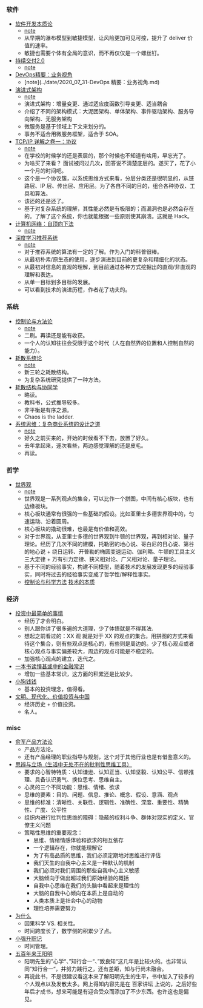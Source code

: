 ### 软件
* [软件开发本质论](https://book.douban.com/subject/26928913/)
   * [note](../date/2020_03_22-软件开发本质论.md)
   * 从早期的瀑布模型到敏捷模型，让风险更加可见可控，提升了 deliver 价值的速率。
   * 敏捷也需要个体有全局的意识，而不再仅仅是一个螺丝钉。
* [持续交付2.0](https://book.douban.com/subject/30419555/)
   * [note](../date/2020_07_27-持续交付2.0.md)
* [DevOps精要：业务视角](https://book.douban.com/subject/35103584/)
   * [note](../date/2020_07_31-DevOps 精要：业务视角.md)
* [演进式架构](https://book.douban.com/subject/34793521/)
   * [note](../date/2020-02-15_演进式架构.md)
   * 演进式架构：增量变更、通过适应度函数引导变更、适当耦合
   * 介绍了不同的架构模式：大泥团架构、单体架构、事件驱动架构、服务导向架构、无服务架构
   * 微服务是基于领域上下文来划分的。
   * 事务不适合用微服务框架，适合于 SOA。
* [TCP/IP 详解之卷一：协议](https://book.douban.com/subject/26825411/)
   * [note](../date/2020-03-15_TCP_IP详解.md)
   * 在学校的时候学的还是表层的，那个时候也不知道有啥用，早忘光了。
   * 为啥买了来看？ 面试被问过几次，回答说不清楚底层的。遂买了，花了小一个月的时间吧。
   * 这个是一个协议簇，以系统思维方式来看，分层分类还是很明显的，从链路层、IP 层、传出层、应用层。为了各自不同的目的，组合各种协议、工具和算法。
   * 该还的还是还了。
   * 基于对复杂系统的理解，其性能必然是有极限的；而漏洞也是必然会存在的。了解了这个系统，你也就能根据一些原则使其崩溃。这就是 Hack。
* [计算机网络：自顶向下法](https://book.douban.com/subject/26176870/)
   * [note](../date/2020-06-22_计算机网络.md)
* [深度学习推荐系统](https://book.douban.com/subject/35013197/)
   * [note](../date/2020_05_21-深度学习推荐系统.md)
   * 对于推荐系统的算法有一定的了解。作为入门的科普很棒。
   * 从最初朴素/原生态的使用，逐步演进到目前的更复杂和精细化的状态。
   * 从最初对信息的直观的理解，到目前通过各种方式挖掘出的直观/非直观的理解和表达。
   * 从单一目标到多目标的发展。
   * 可以看到技术的演进历程，作者花了功夫的。

### 系统
* [控制论与方法论](https://book.douban.com/subject/1322336/)
   * [note](../date/2020-02-01_控制论与科学方法论.md)
   * 二刷。再读还是能有收获。
   * 一个人的认知往往会受限于这个时代（人在自然界的位置和人控制自然的能力）。
* [耗散系统论](https://book.douban.com/subject/3201878/)
   * [note](../date/2020-02-05_耗散结构论.md)
   * 新三轮之耗散结构。
   * 为复杂系统研究提供了一种方法。
* [耗散结构与协同学](https://book.douban.com/subject/2995121/)
   * 略读。
   * 教科书，公式推导较多。
   * 非平衡是有序之源。
   * Chaos is the ladder.
* [系统思维：复杂商业系统的设计之道](https://book.douban.com/subject/25905681/)
   * [note](../date/2020_05_26-系统思维：复杂商业系统的设计之道.md)
   * 好久之前买来的，开始的时候看不下去，放置了好久。
   * 去年拿起来，逐次看些，两边感觉理解的还是皮毛。
   * 再读。

### 哲学
* [世界观](https://book.douban.com/subject/30379527/)
   * [note](../date/2020-01-10_世界观.md)
   * 世界观是一系列观点的集合，可以比作一个拼图，中间有核心板块，也有边缘板块。
   * 核心板块通常有很强的一些基础的假设。比如亚里士多德世界观中的，匀速运动、沿着圆周。
   * 核心板块的撬动很难，也最是有价值和高效。
   * 对于世界观，从亚里士多德的世界观到牛顿的世界观，再到相对论、量子理论。经历了几次不同的建模，托勒密的地心说、哥白尼的日心说、第谷的地心说 + 绕日运转、开普勒的椭圆变速运动、伽利略、牛顿的工具主义三大定律 + 万有引力定律、狭义相对论、广义相对论、量子理论。
   * 基于不同的经验事实，构建不同模型，随着技术的发展发现更多的经验事实，同时将过去的经验事实变成了哲学性/解释性事实。
   * [控制论与科学方法](https://book.douban.com/subject/1322336/) [技术的本质](https://book.douban.com/subject/25846075/)

### 经济
* [投资中最简单的事情](https://book.douban.com/subject/26163553/)
   * 经历了才会明白。
   * 别人跟你讲了很多遍的大道理，少了体悟就是不得其法.
   * 想起之前看过的：XX 观 就是对于 XX 的观点的集合。用拼图的方式来看待这个集合，则有些观点是核心的，有些则是周边的。少了核心观点或者核心观点与事实偏差较大，周边的观点可能是不稳定的。
   * 加强核心观点的建立，迭代之。 
* [一本书读懂甚或中的金融常识](https://book.douban.com/subject/30385254/)
   * 增加一些基本常识，这方面的积累还是比较少。
* [小狗钱钱](https://book.douban.com/subject/3576486/)
   * 基本的投资理念，值得看。 
* [文明、现代化、价值投资与中国](https://book.douban.com/subject/34997975/)
   * 经济历史 + 价值投资。
   * 名人。   

### misc
* [俞军产品方法论](https://book.douban.com/subject/34907971/)
   * 产品方法论。 
   * 还有产品经理的职业指导与规划，这个对于其他行业也是有借鉴意义的。 
* [思辨与立场（生活中无处不在的批判性思维工具）](https://book.douban.com/subject/26872634/)
   * 要求的心智特特质：认知谦逊、认知正当、认知坚毅、认知公平、信赖推理、具备认识勇气、换位思考、思维自主。
   * 心灵的三个不同功能：思维、情绪、欲求
   * 思维的要素：目的、问题、信息、推论、概念、假设、意涵、观点
   * 思维的标准：清晰性、关联性、逻辑性、准确性、深度、重要性、精确性、广度、公平性
   * 组织内进行批判性思维的障碍：隐蔽的权利斗争、群体对现实的定义、官僚主义问题
   * 策略性思维的重要观念：
      * 思维、情绪情感体验和欲求的相互依存
      * 一个逻辑存在，你就能理解它
      * 为了有高品质的思维，我们必须定期地对思维进行评估
      * 我们天生的自我中心主义是一种默认的机制
      * 我们必须对我们周围的那些自我中心主义敏感
      * 大脑倾向于做出超过我们原始经验的概括
      * 自我中心思维在我们的头脑中看起来是理性的
      * 大脑的自我中心倾向在本质上是自动的
      * 人类本质上是社会中心的动物
      * 理性培养需要努力
* [为什么](https://book.douban.com/subject/33438811/)
   * 因果科学 VS. 相关性。
   * 时间跨度长了，数学侧的积累少了点。
* [小强升职记](https://book.douban.com/subject/25852981/)
   * 时间管理。
* [五百年来王阳明](https://book.douban.com/subject/27092935/)
   * 阳明先生的”心学“、”知行合一“、”致良知“这几年是比较火的。也非常认同”知行合一“，并努力践行之，还有差距，知与行尚未融合。
   * 再说此书，不是很建议看这本来了解阳明先生的生平，书中加入了较多的个人观点以及发散太多。网上得知内容先是在 百家讲坛 上说的，之后好些年后才成书，想来可能是有迎合受众而添加了不少东西。也许这也是偏见。
